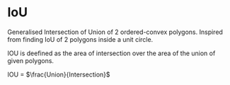 # IoU

Generalised Intersection of Union of 2 ordered-convex polygons. Inspired from finding IoU of 2 polygons inside a unit circle.

IOU is deefined as the area of intersection over the area of the union of given polygons.

IOU = $\frac{Union}{Intersection}$

